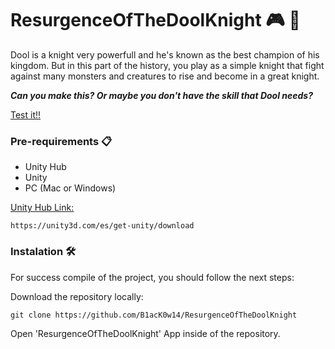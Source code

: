 # ResurgenceOfTheDoolKnight 🎮 👾
Dool is a knight very powerfull and he's known as the best champion of his kingdom. But in this part of the history, you play as a simple knight that fight against many monsters and creatures to rise and become in a great knight. 

***Can you make this? Or maybe you don't have the skill that Dool needs?*** 

<ins>Test it<ins>!!

### Pre-requirements   📋
* Unity Hub
* Unity
* PC (Mac or Windows)

<ins>Unity Hub Link<ins>:

```
https://unity3d.com/es/get-unity/download
```

### Instalation  🛠️
For success compile of the project, you should follow the next steps:

Download the repository locally:
```
git clone https://github.com/B1acK0w14/ResurgenceOfTheDoolKnight
```
Open 'ResurgenceOfTheDoolKnight' App inside of the repository.
